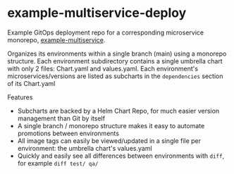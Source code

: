 # example-multiservice-deploy

Example GitOps deployment repo for a corresponding microservice monorepo, [example-multiservice](https://github.com/codefresh-contrib/example-multiservice).

Organizes its environments within a single branch (main) using a monorepo structure. Each environment subdirectory contains a single umbrella chart with only 2 files: Chart.yaml and values.yaml. Each environment's microservices/versions are listed as subcharts in the `dependencies` section of its Chart.yaml

Features

- Subcharts are backed by a Helm Chart Repo, for much easier version management than Git by itself
- A single branch / monorepo structure makes it easy to automate promotions between environments
- All image tags can easily be viewed/updated in a single file per environment: the umbrella chart's values.yaml 
- Quickly and easily see all differences between environments with `diff`, for example `diff test/ qa/`
